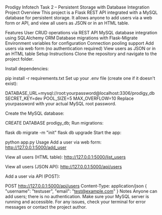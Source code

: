 Prodigy Infotech Task 2 – Persistent Storage with Database Integration
Project Overview
This project is a Flask REST API integrated with a MySQL database for persistent storage. It allows anyone to add users via a web form or API, and view all users as JSON or in an HTML table.

Features
User CRUD operations via REST API
MySQL database integration using SQLAlchemy ORM
Database migrations with Flask-Migrate
Environment variables for configuration
Connection pooling support
Add users via web form (no authentication required)
View users as JSON or in an HTML table
Setup Instructions
Clone the repository and navigate to the project folder.

Install dependencies:

pip install -r requirements.txt
Set up your .env file (create one if it doesn't exist):

DATABASE_URL=mysql://root:yourpassword@localhost:3306/prodigy_db
SECRET_KEY=dev
POOL_SIZE=5
MAX_OVERFLOW=10
Replace yourpassword with your actual MySQL root password.

Create the MySQL database:

CREATE DATABASE prodigy_db;
Run migrations:

flask db migrate -m "init"
flask db upgrade
Start the app:

python app.py
Usage
Add a user via web form:
http://127.0.0.1:5000/add_user

View all users (HTML table):
http://127.0.0.1:5000/list_users

View all users (JSON API):
http://127.0.0.1:5000/api/users

Add a user via API (POST):

POST http://127.0.0.1:5000/api/users
Content-Type: application/json
{
  "username": "testuser",
  "email": "test@example.com"
}
Notes
Anyone can add users; there is no authentication.
Make sure your MySQL server is running and accessible.
For any issues, check your terminal for error messages or contact the project author.
